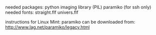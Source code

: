needed packages:
  python imaging library (PIL)
  paramiko (for ssh only)
needed fonts:
  straight.flf
  univers.flf

instructions for Linux Mint:
paramiko can be downloaded from:
	http://www.lag.net/paramiko/legacy.html
	
